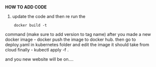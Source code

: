**HOW TO ADD CODE**
1. update the code and then re run the
<p><code>    docker build -t</code></p>     command (make sure to add version to tag name)
after you made a new docker image - docker push the image to docker hub.
then go to deploy.yaml in kubernetes folder and edit the image it should take from cloud
finally - kubectl apply -f .

and you new website will be on....
